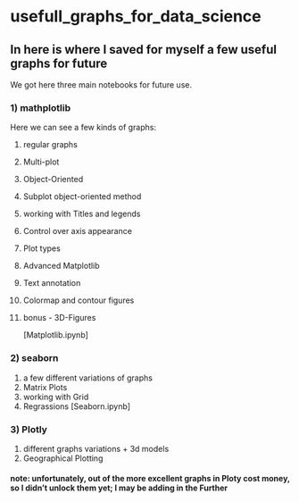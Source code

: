 # usefull_graphs_for_data_science

## In here is where I saved for myself a few useful graphs for future 

We got here three main notebooks for future use.

### 1) mathplotlib

Here we can see a few kinds of graphs:
1) regular graphs
2) Multi-plot
3) Object-Oriented
4) Subplot object-oriented method
5) working with Titles and legends
6) Control over axis appearance
7) Plot types
8) Advanced Matplotlib
9) Text annotation
10) Colormap and contour figures
11) bonus - 3D-Figures
		
	[Matplotlib.ipynb]
	 
	
### 2) seaborn
1) a few different variations of graphs
2)  Matrix Plots
3) working with Grid
4) Regrassions
		[Seaborn.ipynb] 


### 3) Plotly
1) different graphs variations + 3d models
2) Geographical Plotting



#### note: unfortunately, out of the more excellent graphs in Ploty cost money, so I didn’t unlock them yet; I may be adding in the Further
